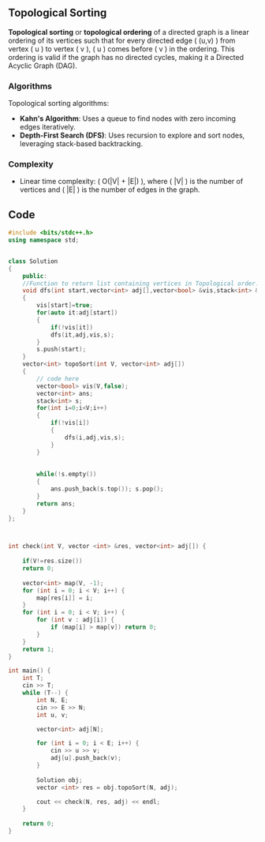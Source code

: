 ## Topological Sorting

**Topological sorting** or **topological ordering** of a directed graph is a linear ordering of its vertices such that for every directed edge \( (u,v) \) from vertex \( u \) to vertex \( v \), \( u \) comes before \( v \) in the ordering. This ordering is valid if the graph has no directed cycles, making it a Directed Acyclic Graph (DAG).

### Algorithms

Topological sorting algorithms:
- **Kahn's Algorithm**: Uses a queue to find nodes with zero incoming edges iteratively.
- **Depth-First Search (DFS)**: Uses recursion to explore and sort nodes, leveraging stack-based backtracking.

### Complexity

- Linear time complexity: \( O(\|V\| + \|E\|) \), where \( \|V\| \) is the number of vertices and \( \|E\| \) is the number of edges in the graph.

## Code 

```cpp
#include <bits/stdc++.h>
using namespace std;


class Solution
{
	public:
	//Function to return list containing vertices in Topological order. 
	void dfs(int start,vector<int> adj[],vector<bool> &vis,stack<int> &s)
	{
	    vis[start]=true;
	    for(auto it:adj[start])
	    {
	        if(!vis[it])
	        dfs(it,adj,vis,s);
	    }
	    s.push(start);
	}
	vector<int> topoSort(int V, vector<int> adj[]) 
	{
	    // code here
	    vector<bool> vis(V,false);
	    vector<int> ans;
	    stack<int> s;
	    for(int i=0;i<V;i++)
	    {
	        if(!vis[i])
	        {
	            dfs(i,adj,vis,s);
	        }
	    }
	    
	    
	    while(!s.empty())
	    {
	        ans.push_back(s.top()); s.pop();
	    }
	    return ans;
	}
};



int check(int V, vector <int> &res, vector<int> adj[]) {
    
    if(V!=res.size())
    return 0;
    
    vector<int> map(V, -1);
    for (int i = 0; i < V; i++) {
        map[res[i]] = i;
    }
    for (int i = 0; i < V; i++) {
        for (int v : adj[i]) {
            if (map[i] > map[v]) return 0;
        }
    }
    return 1;
}

int main() {
    int T;
    cin >> T;
    while (T--) {
        int N, E;
        cin >> E >> N;
        int u, v;

        vector<int> adj[N];

        for (int i = 0; i < E; i++) {
            cin >> u >> v;
            adj[u].push_back(v);
        }
        
        Solution obj;
        vector <int> res = obj.topoSort(N, adj);

        cout << check(N, res, adj) << endl;
    }
    
    return 0;
}
```

